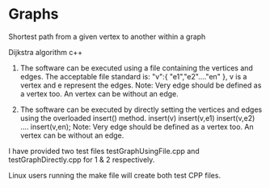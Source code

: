 # Graphs
Shortest path from a given vertex to another within a graph

Dijkstra algorithm c++

1. The software can be executed using a file containing the vertices and edges.
  The acceptable file standard is:
            "v":{
                  "e1","e2"...."en"
             },
 v is a vertex and e represent the edges.
  Note: Very edge should be defined as a vertex too. An vertex can be without an edge.

2. The software can be executed by directly setting the vertices and edges using the overloaded insert() method.
  insert(v) insert(v,e1) insert(v,e2) .... insert(v,en);
  Note: Very edge should be defined as a vertex too. An vertex can be without an edge.

I have provided two test files testGraphUsingFile.cpp and testGraphDirectly.cpp for 1 & 2 respectively.

Linux users running the make file will create both test CPP files.
